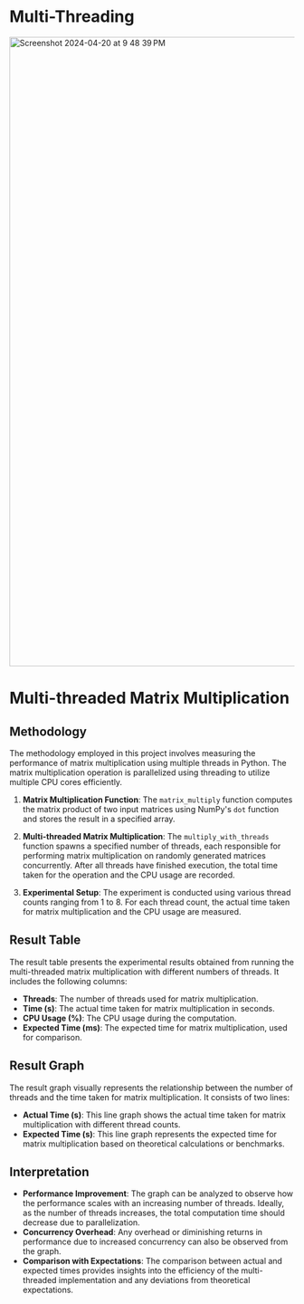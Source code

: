 # Multi-Threading
<img width="1112" alt="Screenshot 2024-04-20 at 9 48 39 PM" src="https://github.com/rishavjain2002/Multi-Threading/assets/73553612/0f8c33db-ab89-4b3b-85ee-e8085498e61e">

# Multi-threaded Matrix Multiplication

## Methodology
The methodology employed in this project involves measuring the performance of matrix multiplication using multiple threads in Python. The matrix multiplication operation is parallelized using threading to utilize multiple CPU cores efficiently.

1. **Matrix Multiplication Function**: The `matrix_multiply` function computes the matrix product of two input matrices using NumPy's `dot` function and stores the result in a specified array.
   
2. **Multi-threaded Matrix Multiplication**: The `multiply_with_threads` function spawns a specified number of threads, each responsible for performing matrix multiplication on randomly generated matrices concurrently. After all threads have finished execution, the total time taken for the operation and the CPU usage are recorded.

3. **Experimental Setup**: The experiment is conducted using various thread counts ranging from 1 to 8. For each thread count, the actual time taken for matrix multiplication and the CPU usage are measured.

## Result Table
The result table presents the experimental results obtained from running the multi-threaded matrix multiplication with different numbers of threads. It includes the following columns:

- **Threads**: The number of threads used for matrix multiplication.
- **Time (s)**: The actual time taken for matrix multiplication in seconds.
- **CPU Usage (%)**: The CPU usage during the computation.
- **Expected Time (ms)**: The expected time for matrix multiplication, used for comparison.

## Result Graph
The result graph visually represents the relationship between the number of threads and the time taken for matrix multiplication. It consists of two lines:

- **Actual Time (s)**: This line graph shows the actual time taken for matrix multiplication with different thread counts.
- **Expected Time (s)**: This line graph represents the expected time for matrix multiplication based on theoretical calculations or benchmarks.

## Interpretation
- **Performance Improvement**: The graph can be analyzed to observe how the performance scales with an increasing number of threads. Ideally, as the number of threads increases, the total computation time should decrease due to parallelization.
- **Concurrency Overhead**: Any overhead or diminishing returns in performance due to increased concurrency can also be observed from the graph.
- **Comparison with Expectations**: The comparison between actual and expected times provides insights into the efficiency of the multi-threaded implementation and any deviations from theoretical expectations.
